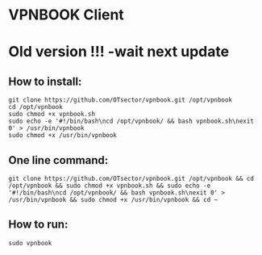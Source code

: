 # VPNBOOK Client
# Old version !!! -wait next update
## How to install:
	git clone https://github.com/OTsector/vpnbook.git /opt/vpnbook
	cd /opt/vpnbook
	sudo chmod +x vpnbook.sh
	sudo echo -e '#!/bin/bash\ncd /opt/vpnbook/ && bash vpnbook.sh\nexit 0' > /usr/bin/vpnbook
	sudo chmod +x /usr/bin/vpnbook
## One line command:
	git clone https://github.com/OTsector/vpnbook.git /opt/vpnbook && cd /opt/vpnbook && sudo chmod +x vpnbook.sh && sudo echo -e '#!/bin/bash\ncd /opt/vpnbook/ && bash vpnbook.sh\nexit 0' > /usr/bin/vpnbook && sudo chmod +x /usr/bin/vpnbook && cd ~
## How to run:
	sudo vpnbook

